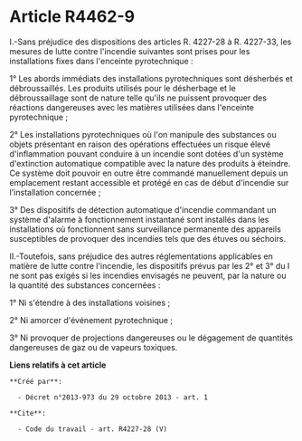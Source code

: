 # Article R4462-9

I.-Sans préjudice des dispositions des articles R. 4227-28 à R. 4227-33, les mesures de lutte contre l'incendie suivantes
sont prises pour les installations fixes dans l'enceinte pyrotechnique : 

1° Les abords immédiats des installations pyrotechniques sont désherbés et débroussaillés. Les produits utilisés pour le
désherbage et le débroussaillage sont de nature telle qu'ils ne puissent provoquer des réactions dangereuses avec les
matières utilisées dans l'enceinte pyrotechnique ; 

2° Les installations pyrotechniques où l'on manipule des substances ou objets présentant en raison des opérations effectuées
un risque élevé d'inflammation pouvant conduire à un incendie sont dotées d'un système d'extinction automatique compatible
avec la nature des produits à éteindre. Ce système doit pouvoir en outre être commandé manuellement depuis un emplacement
restant accessible et protégé en cas de début d'incendie sur l'installation concernée ; 

3° Des dispositifs de détection automatique d'incendie commandant un système d'alarme à fonctionnement instantané sont
installés dans les installations où fonctionnent sans surveillance permanente des appareils susceptibles de provoquer des
incendies tels que des étuves ou séchoirs. 

II.-Toutefois, sans préjudice des autres réglementations applicables en matière de lutte contre l'incendie, les dispositifs
prévus par les 2° et 3° du I ne sont pas exigés si les incendies envisagés ne peuvent, par la nature ou la quantité des
substances concernées : 

1° Ni s'étendre à des installations voisines ; 

2° Ni amorcer d'événement pyrotechnique ; 

3° Ni provoquer de projections dangereuses ou le dégagement de quantités dangereuses de gaz ou de vapeurs toxiques.

**Liens relatifs à cet article**

	**Créé par**:

	  - Décret n°2013-973 du 29 octobre 2013 - art. 1

	**Cite**:

	  - Code du travail - art. R4227-28 (V)
